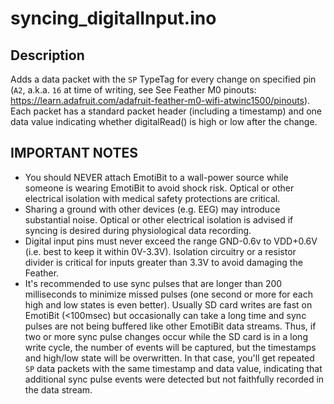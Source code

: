 # syncing_digitalInput.ino

## Description
Adds a data packet with the `SP` TypeTag for every change on specified pin (`A2`, a.k.a. `16` at time of writing, see See Feather M0 pinouts: https://learn.adafruit.com/adafruit-feather-m0-wifi-atwinc1500/pinouts). Each packet has a standard packet header (including a timestamp) and one data value indicating whether digitalRead() is high or low after the change.

## IMPORTANT NOTES
- You should NEVER attach EmotiBit to a wall-power source while someone is wearing EmotiBit to avoid shock risk. Optical or other electrical isolation with medical safety protections are critical. 
- Sharing a ground with other devices (e.g. EEG) may introduce substantial noise. Optical or other electrical isolation is advised if syncing is desired during physiological data recording.
- Digital input pins must never exceed the range GND-0.6v to VDD+0.6V (i.e. best to keep it within 0V-3.3V). Isolation circuitry or a resistor divider is critical for inputs greater than 3.3V to avoid damaging the Feather.
- It's recommended to use sync pulses that are longer than 200 milliseconds to minimize missed pulses (one second or more for each high and low states is even better). Usually SD card writes are fast on EmotiBit (<100msec) but occasionally can take a long time and sync pulses are not being buffered like other EmotiBit data streams. Thus, if two or more sync pulse changes occur while the SD card is in a long write cycle, the number of events will be captured, but the timestamps and high/low state will be overwritten. In that case, you'll get repeated `SP` data packets with the same timestamp and data value, indicating that additional sync pulse events were detected but not faithfully recorded in the data stream.

